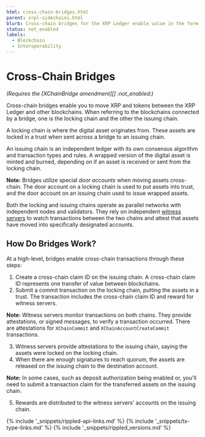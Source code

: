 ```yaml
---
html: cross-chain-bridges.html
parent: xrpl-sidechains.html
blurb: Cross-chain bridges for the XRP Ledger enable value in the form of XRP and other tokens (IOUs) to move efficiently between blockchains.
status: not_enabled
labels:
  - Blockchain
  - Interoperability
---
```

# Cross-Chain Bridges

_(Requires the [XChainBridge amendment][] :not_enabled:)_

Cross-chain bridges enable you to move XRP and tokens between the XRP Ledger and other blockchains. When referring to the blockchains connected by a bridge, one is the locking chain and the other the issuing chain.

A locking chain is where the digital asset originates from. These assets are locked in a trust when sent across a bridge to an issuing chain.

An issuing chain is an independent ledger with its own consensus algorithm and transaction types and rules. A wrapped version of the digital asset is minted and burned, depending on if an asset is received or sent from the locking chain.

**Note:** Bridges utilize special _door accounts_ when moving assets cross-chain. The door account on a locking chain is used to put assets into trust, and the door account on an issuing chain used to issue wrapped assets. 

Both the locking and issuing chains operate as parallel networks with independent nodes and validators. They rely on independent [witness servers](witness-servers.html) to watch transactions between the two chains and attest that assets have moved into specifically designated accounts.


## How Do Bridges Work?

At a high-level, bridges enable cross-chain transactions through these steps:

1. Create a cross-chain claim ID on the issuing chain. A cross-chain claim ID represents one transfer of value between blockchains.
2. Submit a commit transaction on the locking chain, putting the assets in a trust. The transaction includes the cross-chain claim ID and reward for witness servers.

  **Note:** Witness servers monitor transactions on both chains. They provide attestations, or signed messages, to verify a transaction occurred. There are attestations for `XChainCommit` and `XChainAccountCreateCommit` transactions.

3. Witness servers provide attestations to the issuing chain, saying the assets were locked on the locking chain.
4. When there are enough signatures to reach quorum, the assets are released on the issuing chain to the destination account.

  **Note:** In some cases, such as deposit authorization being enabled or, you'll need to submit a transaction claim for the transferred assets on the issuing chain.

5. Rewards are distributed to the witness servers' accounts on the issuing chain.


<!--{# common link defs #}-->
{% include '_snippets/rippled-api-links.md' %}
{% include '_snippets/tx-type-links.md' %}
{% include '_snippets/rippled_versions.md' %}
